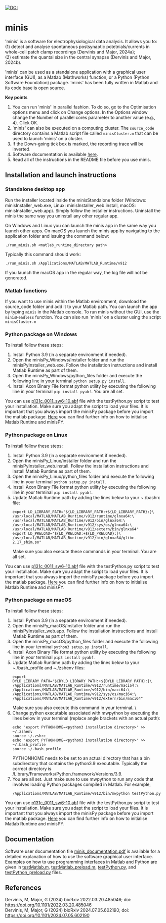 [![DOI](https://zenodo.org/badge/DOI/10.5281/zenodo.8336025.svg)](https://doi.org/10.5281/zenodo.8336025)

# minis
'minis' is a software for electrophysiological data analysis.
It allows you to:\
(1) detect and analyse spontaneous postsynaptic potetnials/currents in whole-cell patch clamp recordings (Dervinis and Major, 2024a);\
(2) estimate the quantal size in the central synapse (Dervinis and Major, 2024b).

'minis' can be used as a standalone application with a graphical user interface (GUI), as a Matlab (Mathworks) function, or a Python (Python Software Foundation) package. 'minis' has been fully written in Matlab and its code base is open source.

**Key points**
1. You can run 'minis' in parallel fashion. To do so, go to the Optimisation options menu and click on Change options. In the Options window change the Number of parallel cores parameter to another value (e.g., 4). Click OK.
2. 'minis' can also be executed on a computing cluster. The ```source_code``` directory contains a Matlab script file called ```minisCluster.m``` that can be used to launch 'minis' on a cluster.
3. If the Down-going tick box is marked, the recording trace will be inverted.
4. Software documentation is available [here](https://github.com/dervinism/minis/blob/main/minis_documentation.pdf).
5. Read all of the instructions in the README file before you use minis.

## Installation and launch instructions
### Standalone desktop app
Run the installer located inside the minisStandalone folder (Windows: minisInstaller_web.exe, Linux: minisInstaller_web.install, macOS: minisInstaller_web.app). Simply follow the installer instructions. Uninstall the minis the same way you uninstall any other regular app.

On Windows and Linux you can launch the minis app in the same way you launch other apps. On macOS you launch the minis app by navigating to the application folder and issuing the command below:
```
./run_minis.sh <matlab_runtime_directory path>
```
Typically this command should work:
```
./run_minis.sh /Applications/MATLAB/MATLAB_Runtime/v912
```
If you launch the macOS app in the regular way, the log file will not be generated.

### Matlab functions
If you want to use minis within the Matlab environment, download the source_code folder and add it to your Matlab path. You can launch the app by typing ```minis``` in the Matlab console. To run minis without the GUI, use the ```minisHeadless``` function. You can also run 'minis' on a cluster using the script ```minisCluster.m```

### Python package on Windows
To install follow these steps:
1. Install Python 3.9 (in a separate environment if needed).
2. Open the minisPy_Windows/installer folder and run the minisPyInstaller_web.exe. Follow the installation instructions and install Matlab Runtime as part of them.
3. Open the minisPy_Windows/python_files folder and execute the following line in your terminal ```python setup.py install```.
4. Install Axon Binary File format python utility by executing the following line in your terminal ```pip install pyabf```. You are all set.

You can use [p131c_0011_sw6-10.abf](https://github.com/dervinism/minis/blob/main/p131c_0011_sw6-10.abf) file with the testPython.py script to test your installation. Make sure you adapt the script to load your files. It is important that you always import the minisPy package before you import the matlab package. [Here](https://uk.mathworks.com/help/compiler_sdk/python/initialize-the-matlab-runtime.html) you can find further info on how to initialise Matlab Runtime and minisPY.

### Python package on Linux
To install follow these steps:
1. Install Python 3.9 (in a separate environment if needed).
2. Open the minisPy_Linux/installer folder and run the minisPyInstaller_web.install. Follow the installation instructions and install Matlab Runtime as part of them.
3. Open the minisPy_Linux/python_files folder and execute the following line in your terminal ```python setup.py install```.
4. Install Axon Binary File format python utility by executing the following line in your terminal ```pip install pyabf```.
5. Update Matlab Runtime path by adding the lines below to your ~./bashrc file:
    ```
    export LD_LIBRARY_PATH="${LD_LIBRARY_PATH:+${LD_LIBRARY_PATH}:}\
    /usr/local/MATLAB/MATLAB_Runtime/v912/runtime/glnxa64:\
    /usr/local/MATLAB/MATLAB_Runtime/v912/bin/glnxa64:\
    /usr/local/MATLAB/MATLAB_Runtime/v912/sys/os/glnxa64:\
    /usr/local/MATLAB/MATLAB_Runtime/v912/extern/bin/glnxa64"
    export LD_PRELOAD="${LD_PRELOAD:+${LD_PRELOAD}:}\
    /usr/local/MATLAB/MATLAB_Runtime/v912/bin/glnxa64/glibc-2.17_shim.so"
    ```
    Make sure you also execute these commands in your terminal. You are all set.

You can use [p131c_0011_sw6-10.abf](https://github.com/dervinism/minis/blob/main/p131c_0011_sw6-10.abf) file with the testPython.py script to test your installation. Make sure you adapt the script to load your files. It is important that you always import the minisPy package before you import the matlab package. [Here](https://uk.mathworks.com/help/compiler_sdk/python/initialize-the-matlab-runtime.html) you can find further info on how to initialise Matlab Runtime and minisPY.

### Python package on macOS
To install follow these steps:
1. Install Python 3.9 (in a separate environment if needed).
2. Open the minisPy_macOS/installer folder and run the minisPyInstaller_web.app. Follow the installation instructions and install Matlab Runtime as part of them.
3. Open the minisPy_macOS/python_files folder and execute the following line in your terminal ```python3 setup.py install```.
4. Install Axon Binary File format python utility by executing the following line in your terminal ```pip3 install pyabf```.
5. Update Matlab Runtime path by adding the lines below to your ~./bash_profile and ~./zshenv files:
    ```
    export DYLD_LIBRARY_PATH="${DYLD_LIBRARY_PATH:+${DYLD_LIBRARY_PATH}:}\
    /Applications/MATLAB/MATLAB_Runtime/v912/runtime/maci64:\
    /Applications/MATLAB/MATLAB_Runtime/v912/bin/maci64:\
    /Applications/MATLAB/MATLAB_Runtime/v912/sys/os/maci64:\
    /Applications/MATLAB/MATLAB_Runtime/v912/extern/bin/maci64"
    ```
    Make sure you also execute this command in your terminal. \
6. Change python executable associated with mwpython by executing the lines below in your terminal (replace angle brackets with an actual path):
    ```
    echo 'export PYTHONHOME=<python3 installation directory>' >> ~/.zshenv
    source ~/.zshrc
    echo 'export PYTHONHOME=<python3 installation directory>' >> ~/.bash_profile
    source ~/.bash_profile
    ```
    PYTHONHOME needs to be set to an actual directory that has a bin subdirectory that contains the python3.9 executable. Typically the correct directory is /Library/Frameworks/Python.framework/Versions/3.9.
7. You are all set. Just make sure to use mwpython to run any code that involves loading Python packages compiled in Matlab. For example,
    ```
    /Applications/MATLAB/MATLAB_Runtime/v912/bin/mwpython testPython.py
    ```
You can use [p131c_0011_sw6-10.abf](https://github.com/dervinism/minis/blob/main/p131c_0011_sw6-10.abf) file with the testPython.py script to test your installation. Make sure you adapt the script to load your files. It is important that you always import the minisPy package before you import the matlab package. [Here](https://uk.mathworks.com/help/compiler_sdk/python/initialize-the-matlab-runtime.html) you can find further info on how to initialise Matlab Runtime and minisPY.

## Documentation
Software user documentation file [minis_documentation.pdf](https://github.com/dervinism/minis/blob/main/minis_documentation.pdf) is available for a detailed explanation of how to use the software graphical user interface. Examples on how to use programming interfaces in Matlab and Python are given in [testMatlab.m](https://github.com/dervinism/minis/blob/main/testMatlab.m), [testMatlab_preload.m](https://github.com/dervinism/minis/blob/main/testMatlab_preload.m), [testPython.py](https://github.com/dervinism/minis/blob/main/testPython.py), and [testPython_preload.py](https://github.com/dervinism/minis/blob/main/testPython_preload.py) files.

## References
Dervinis, M, Major, G (2024) bioRxiv 2022.03.20.485046; doi: https://doi.org/10.1101/2022.03.20.485046 \
Dervinis, M, Major, G (2024) bioRxiv 2024.07.05.602190; doi: https://doi.org/10.1101/2024.07.05.602190